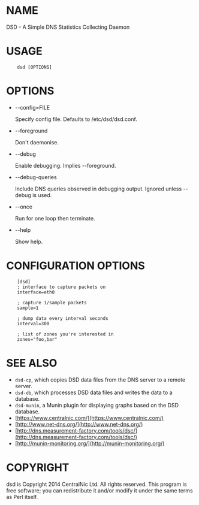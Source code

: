 # NAME

DSD - A Simple DNS Statistics Collecting Daemon

# USAGE

        dsd [OPTIONS]

# OPTIONS

- --config=FILE

    Specify config file. Defaults to /etc/dsd/dsd.conf.

- --foreground

    Don't daemonise.

- --debug

    Enable debugging. Implies --foreground.

- --debug-queries

    Include DNS queries observed in debugging output. Ignored unless --debug is
    used.

- --once

    Run for one loop then terminate.

- --help

    Show help.

# CONFIGURATION OPTIONS

        [dsd]
        ; interface to capture packets on
        interface=eth0

        ; capture 1/sample packets
        sample=1

        ; dump data every interval seconds
        interval=300

        ; list of zones you're interested in
        zones="foo,bar"

# SEE ALSO

- `dsd-cp`, which copies DSD data files from the DNS server to a remote
server.
- `dsd-db`, which processes DSD data files and writes the data to a
database.
- `dsd-munin`, a Munin plugin for displaying graphs based on the DSD
database.
- [https://www.centralnic.com/](https://www.centralnic.com/)
- [http://www.net-dns.org/](http://www.net-dns.org/)
- [http://dns.measurement-factory.com/tools/dsc/](http://dns.measurement-factory.com/tools/dsc/)
- [http://munin-monitoring.org/](http://munin-monitoring.org/)

# COPYRIGHT

dsd is Copyright 2014 CentralNic Ltd. All rights reserved. This program is free
software; you can redistribute it and/or modify it under the same terms as Perl
itself.
